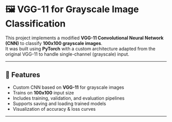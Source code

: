 # 🖼️ VGG-11 for Grayscale Image Classification  

This project implements a modified **VGG-11 Convolutional Neural Network (CNN)** to classify **100x100 grayscale images**.  
It was built using **PyTorch** with a custom architecture adapted from the original VGG-11 to handle single-channel (grayscale) input.  

---

## 🚀 Features
- Custom CNN based on **VGG-11** for grayscale images  
- Trains on **100x100** input size  
- Includes training, validation, and evaluation pipelines  
- Supports saving and loading trained models  
- Visualization of accuracy & loss curves  

---

